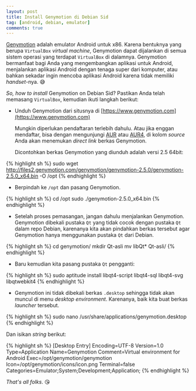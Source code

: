 ```yaml
---
layout: post
title: Install Genymotion di Debian Sid
tag: [android, debian, emulator]
comments: true
---
```


[Genymotion](https://www.genymotion.com) adalah emulator Android untuk x86. Karena bentuknya yang berupa `VirtualBox` *virtual machine*, Genymotion dapat dijalankan di semua sistem operasi yang terdapat `VirtualBox` di dalamnya. Genymotion bermanfaat bagi Anda yang mengembangkan aplikasi untuk Android, menjalankan aplikasi Android dengan tenaga super dari komputer, atau bahkan sekadar ingin mencoba aplikasi Android karena tidak memiliki *handset*-nya. :sweat_smile:

*So, how to install* Genymotion on Debian Sid? Pastikan Anda telah memasang `VirtualBox`, kemudian ikuti langkah berikut:

* Unduh Genymotion dari situsnya di [https://www.genymotion.com](https://www.genymotion.com)

  Mungkin diperlukan pendaftaran terlebih dahulu. Atau jika enggan mendaftar, bisa dengan mengunjungi [AUR](https://aur.archlinux.org/packages/genymotion/) atau [AUR4](https://aur4.archlinux.org/packages/genymotion/), di kolom *source* Anda akan menemukan *direct link* berkas Genymotion.

  Dicontohkan berkas Genymotion yang diunduh adalah versi 2.5 64bit:

{% highlight sh %}
sudo wget http://files2.genymotion.com/genymotion/genymotion-2.5.0/genymotion-2.5.0_x64.bin -O /opt
{% endhighlight %}

* Berpindah ke `/opt` dan pasang Genymotion.

{% highlight sh %}
cd /opt
sudo ./genymotion-2.5.0_x64.bin
{% endhighlight %}

* Setelah proses pemasangan, jangan dahulu menjalankan Genymotion. Genymotion dibekali pustaka `Qt` yang tidak cocok dengan pustaka `Qt` dalam repo Debian, karenanya kita akan pindahkan berkas tersebut agar Genymotion hanya menggunakan pustaka `Qt` dari Debian.

{% highlight sh %}
cd genymotion/
mkdir Qt-asli
mv libQt* Qt-asli/
{% endhighlight %}

* Baru kemudian kita pasang pustaka `Qt` pengganti:

{% highlight sh %}
sudo aptitude install libqt4-script libqt4-sql libqt4-svg libqtwebkit4
{% endhighlight %}

* Genymotion ini tidak dibekali berkas `.desktop` sehingga tidak akan muncul di menu *desktop environment*. Karenanya, baik kita buat berkas *launcher* tersebut.

{% highlight sh %}
sudo nano /usr/share/applications/genymotion.desktop
{% endhighlight %}

Dan isikan *string* berikut:

{% highlight sh %}
[Desktop Entry]
Encoding=UTF-8
Version=1.0
Type=Application
Name=Genymotion
Comment=Virtual environment for Android
Exec=/opt/genymotion/genymotion
Icon=/opt/genymotion/icons/icon.png
Terminal=false
Categories=Emulator;System;Development;Application;
{% endhighlight %}

*That's all folks*. :kissing_heart:
